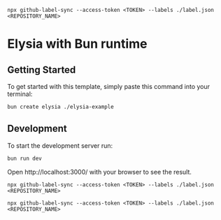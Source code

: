 ```
npx github-label-sync --access-token <TOKEN> --labels ./label.json <REPOSITORY_NAME>
```
# Elysia with Bun runtime

## Getting Started
To get started with this template, simply paste this command into your terminal:
```bash
bun create elysia ./elysia-example
```

## Development
To start the development server run:
```bash
bun run dev
```

Open http://localhost:3000/ with your browser to see the result.
```
npx github-label-sync --access-token <TOKEN> --labels ./label.json <REPOSITORY_NAME>
```
```
npx github-label-sync --access-token <TOKEN> --labels ./label.json <REPOSITORY_NAME>
```
